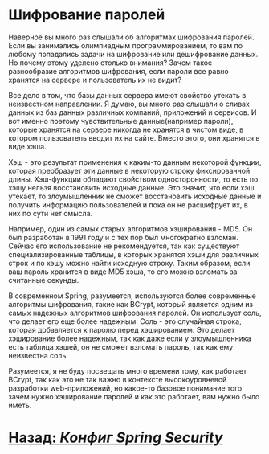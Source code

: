 # Шифрование паролей

Наверное вы много раз слышали об алгоритмах шифрования паролей. Если вы занимались олимпиадным программированием, то вам по любому попадались задачи на шифрование или дешифрование данных. Но почему этому уделено столько внимания? Зачем такое разнообразие алгоритмов шифрования, если пароли все равно хранятся на сервере и пользователь их не видит?

Все дело в том, что базы данных сервера имеют свойство утекать в неизвестном направлении. Я думаю, вы много раз слышали о сливах данных из баз данных различных компаний, приложений и сервисов. И вот именно поэтому чувствительные данные(например пароли), которые хранятся на сервере никогда не хранятся в чистом виде, в котором пользователь вводит их на сайте. Вместо этого, они хранятся в виде хэша.

Хэш - это результат применения к каким-то данным некоторой функции, которая преобразует эти данные в некоторую строку фиксированной длины. Хэш-функции обладают свойством односторонности, то есть по хэшу нельзя восстановить исходные данные. Это значит, что если хэш утекает, то злоумышленник не сможет восстановить исходные данные и получить информацию пользователей и пока он не расшифрует их, в них по сути нет смысла.

Например, один из самых старых алгоритмов хэширования - MD5. Он был разработан в 1991 году и с тех пор был многократно взломан. Сейчас его использование не рекомендуется, так как существуют специализированные таблицы, в которых хранятся хэши для различных строк и по хэшу можно найти исходную строку. Таким образом, если ваш пароль хранится в виде MD5 хэша, то его можно взломать за считанные секунды.

В современном Spring, разумеется, используются более современные алгоритмы шифрования, такие как BCrypt, который является одним из самых надежных алгоритмов шифрования паролей. Он использует соль, что делает его еще более надежным. Соль - это случайная строка, которая добавляется к паролю перед хэшированием. Это делает хэширование более надежным, так как даже если у злоумышленника есть таблица хэшей, он не сможет взломать пароль, так как ему неизвестна соль.

Разумеется, я не буду посвещать много времени тому, как работает BCrypt, так как это не так важно в контексте высокоуровневой разработки web-приложений, но какое-то базовое понимание того зачем нужно хэширование паролей и как это работает, вам нужно было иметь.

# [**Назад**: *Конфиг Spring Security*](../security-config.md)